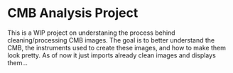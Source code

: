 # CMB Analysis Project
This is a WIP project on understaning the process behind cleaning/processing CMB images. The goal is to better understand the CMB, the instruments used to create these images, and how to make them look pretty. As of now it just imports already clean images and displays them...
